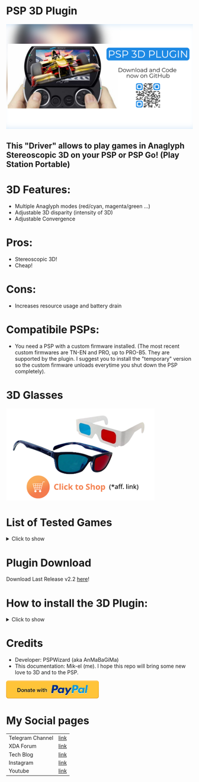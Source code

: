 # PSP 3D Plugin
<img src="images/psp_cover.png"
      alt="closeup"
      width="1080"/>
## This "Driver" allows to play games in Anaglyph Stereoscopic 3D on your PSP or PSP Go! (Play Station Portable)


# 3D Features:
- Multiple Anaglyph modes (red/cyan, magenta/green ...)
- Adjustable 3D disparity (intensity of 3D)
- Adjustable Convergence

# Pros:
- Stereoscopic 3D!
- Cheap!

# Cons:
- Increases resource usage and battery drain

# Compatibile PSPs:
- You need a PSP with a custom firmware installed. (The most recent custom firmwares are TN-EN and PRO, up to PRO-B5. They are supported by the plugin. I suggest you to install the "temporary" version so the custom firmware unloads everytime you shut down the PSP completely).

# 3D Glasses
<a href="https://amzn.to/3Oq3aLB">
 <img src="images/glasses.png"
      alt="closeup"
      width="400"/></a>

# List of Tested Games
<details>
  <summary>Click to show</summary>
  <br />
- Ace Combat X | Compatible  <br />
- Ape Escape | Compatible <br />
- Archer MacLean's Mercury | Compatible <br />
- Army of 2 - the 40th day | Flickers a lot <br />
- Army of TWO 40th Day | Compatible <br />
- Black Rock Shooter [JPN] | Compatible <br />
- Bubble Bobble Evolution | Compatible <br />
- Carnivores (PSN) | Compatible <br />
- Coded Arms Contagion | Compatible <br />
- Crush | Compatible <br />
- Dave Mirra BMX | Compatible <br />
- Dead Or Alive Paradise | Compatible <br />
- Dead to Rights: Reckoning | Compatible <br />
- Death Jr | Compatible <br />
- Dissidia 012 | Compatible <br />
- Dissidia Final Fantasy | Compatible <br />
- Enigmo | Compatible <br />
- Eragon | Compatible <br />
- FIFA 11 | Compatible <br />
- FIFA 12 | Compatible <br />
- Final Fantasy Crisis Core | Flickers <br />
- Final Fantasy IV Collection | Compatible <br />
- FTB2 (Socom USNavy Seals Fireteam Bravo 2) | Compatible <br />
- Full Metal Alchemist | Compatible <br />
- Gods Eater Burst | Flickers <br />
- Grip shift | Compatible <br />
- Idolm@ster SP: Missing Moon [JPN] | Compatible <br />
- Idolm@ster SP: Perfect Sun [JPN] | Compatible <br />
- Idolm@ster SP: Wandering Star [JPN] | Compatible <br />
- Jack and Daxter - The final frontier | Compatible <br />
- Jak and Daxter: The Lost Frontier | Compatible <br />
- Kingdom Hearts birth by sleep | Compatible <br />
- Lemmings | Compatible <br />
- Little Big Planet | Compatible <br />
- MediEvil: Resurrection | Compatible <br />
- Megaman Maverick Hunter | Compatible <br />
- Megaman Powered Up | Compatible <br />
- Metal Gear Solid - Opps and Opps + | Compatible <br />
- Monster Hunter Freedom | Compatible <br />
- Monster Hunter Freedom 2 | Compatible <br />
- Monster Hunter Freedom Unite | Compatible <br />
- Motorstorm Artic Age | Compatible <br />
- Naruto Ultimate Ninja Heroes | Compatible <br />
- Naruto Ultimate Ninja Heroes 2 | Compatible <br />
- NHL 7 | Compatible <br />
- Over The Hedge Hammy Goes Nuts | Compatible <br />
- Patapon | Compatible <br />
- Patapon 2 | Compatible <br />
- Phantom Brave | Compatible <br />
- Prince of Persia - Revelations | Compatible <br />
- Prince of Persia - Rival Swords | Compatible <br />
- Prinny Can I Really Be The Hero? | Compatible <br />
- Ratchet & Clank - Size Matters | Compatible <br />
- Ridge Racer 2 | Compatible <br />
- Ridge Racer | Compatible <br />
- Secret Agent Clank | Compatible <br />
- Siphon Filter - Dark Mirror | Compatible <br />
- Soul Calibur Broken Destiny | Compatible <br />
- Spiderman Friend Or Foe | Compatible <br />
- Star Wars Battlefront - Elite Squadron | Compatible <br />
- Star Wars Battlefront II | Compatible <br />
- The 3rd birthday | Compatible <br />
- The Eye of Judgment Legends | Compatible <br />
- Transformers | Compatible <br />
- Transformers Revenge Of The Fallen | Compatible <br />
- Tomb Raider - Legends | Flicker a little <br />
- Turtles | Compatible <br />
- Undead Knight | Compatible <br />
- Ultimate Ghost And Goblin | Compatible <br />
- Vulcanus - Seek and Destroy | Compatible <br />
- Wipeout Pulse | Compatible <br />
- Wipeout Pure | Compatible <br />
- Worms² | Compatible <br />
- Young Thor | Compatible <br />
- Yu-Gi-Oh! Tag Force | Compatible <br />
- ... more! <br />
</details>

# Plugin Download
Download Last Release v2.2 [here][download]!

# How to install the 3D Plugin:  
<details>
  <summary>Click to show</summary>
  <br/>
- Download the 3D Plugin .zip archive from this page <br/>
- Extract the plugin into the root folder of your PSP <br/>
- If you have a PSP, Open the game.txt file and add this line: ms0:/seplugins/psp3d.prx 1 <br/>
- Instad, if you have a PSP Go, Open the game.txt file and add this line: ef0:/seplugins/psp3d.prx 1 <br/>
- Deactivate PSP HUD <br/>
- Deactivate Custom Home Plugin <br/>
- Open the 3D menu pressing the musical note key on the PSP <br/>
  
</details>


# Credits
- Developer: PSPWizard (aka AnMaBaGiMa)
- This documentation: Mik-el (me). I hope this repo will bring some new love to 3D and to the PSP. 

<a href="https://paypal.me/donationMikel">
 <img src="images/donate_icon.png"
      alt="closeup"
      width="250"/></a>


# My Social pages
|  |  |
| ------ | ------ |
| Telegram Channel | [link][tg] |
| XDA Forum | [link][xda] |
| Tech Blog | [link][cam] |
| Instagram | [link][insta] |
| Youtube | [link][yt] |



[xda]: <http://bit.ly/2NBnhqB>
[insta]: <http://bit.ly/mikel_insta>
[yt]: <http://bit.ly/mikel_YT>
[paypal]: <https://paypal.me/donationMikel>
[cam]: <http://bit.ly/2mffw0h>
[tg]:<https://bit.ly/Mikel_TG>
[download]:<https://github.com/Mik-el/PSP_3D_Plugin/releases/tag/v2.21>
[glassesIT]:<https://amzn.to/3DKYuuW>
